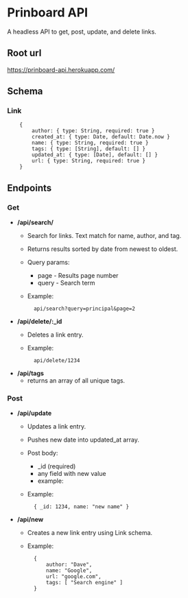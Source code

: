 # Prinboard API

A headless API to get, post, update, and delete links.

## Root url

https://prinboard-api.herokuapp.com/

## Schema

###  Link

		{
			author: { type: String, required: true }
			created_at: { type: Date, default: Date.now }
			name: { type: String, required: true }
			tags: { type: [String], default: [] }
			updated_at: { type: [Date], default: [] }
			url: { type: String, required: true }
		}

## Endpoints

### Get

-   **/api/search/**
	* Search for links. Text match for name, author, and tag.
	* Returns results sorted by date from newest to oldest.
	* Query params:
		* page - Results page number
		* query - Search term
	* Example:

			api/search?query=principal&page=2

-   **/api/delete/:\_id**
	* Deletes a link entry.
	* Example: 
		
			api/delete/1234

-   **/api/tags**
	* returns an array of all unique tags.

### Post

-   **/api/update**
	* Updates a link entry.
	* Pushes new date into updated_at array.
	* Post body:
		* \_id (required)
		* any field with new value
		* example:
	* Example:

			{ _id: 1234, name: "new name" }
-   **/api/new**
	* Creates a new link entry using Link schema.
	* Example:

			{
				author: "Dave",
				name: "Google",
				url: "google.com",
				tags: [ "Search engine" ]
			}
